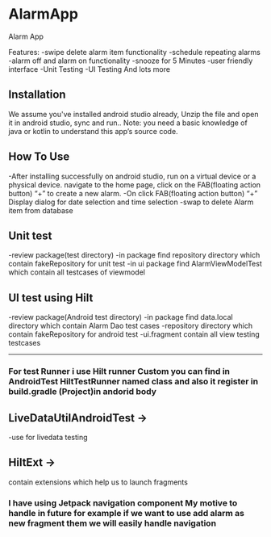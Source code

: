 # AlarmApp

Alarm App

Features:
-swipe delete alarm item functionality
-schedule repeating alarms
-alarm off and alarm on functionality​
-snooze for 5 Minutes
-user friendly interface
-Unit Testing 
-UI Testing
And lots more

## Installation
We assume you've installed android studio already, Unzip the file and open it in android studio, sync and run..
Note: you need a basic knowledge of java or kotlin to understand this app’s source code.

## How To Use
-After installing successfully on android studio, run on a virtual device or a physical device.
 navigate to the home page, click on the FAB(floating action button) “+” to create a new alarm.
-On click FAB(floating action button) “+” Display dialog for date selection and time selection
-swap to delete Alarm item from database

## Unit test
-review package(test directory)
-in package find repository directory which contain fakeRepository for unit test 
-in ui package find AlarmViewModelTest which contain all testcases of viewmodel 

## UI test using Hilt
-review package(Android test directory)
-in package find data.local directory which contain Alarm Dao test cases
-repository directory which contain fakeRepository for android test 
-ui.fragment contain all view testing testcases 

------
### For test Runner i use Hilt runner Custom you can find in AndroidTest HiltTestRunner named class and also it register in build.gradle (Project)in andorid body

## LiveDataUtilAndroidTest ->
-use for livedata testing 

## HiltExt ->
contain extensions which help us to launch fragments

### I have using Jetpack navigation component My motive to handle in future for example if we want to use add alarm as new fragment them we will easily handle navigation